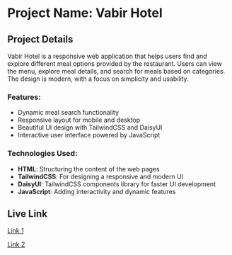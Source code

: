 # Project Name: Vabir Hotel

## Project Details

Vabir Hotel is a responsive web application that helps users find and explore different meal options provided by the restaurant. Users can view the menu, explore meal details, and search for meals based on categories. The design is modern, with a focus on simplicity and usability.

### Features:

- Dynamic meal search functionality
- Responsive layout for mobile and desktop
- Beautiful UI design with TailwindCSS and DaisyUI
- Interactive user interface powered by JavaScript

### Technologies Used:

- **HTML**: Structuring the content of the web pages
- **TailwindCSS**: For designing a responsive and modern UI
- **DaisyUI**: TailwindCSS components library for faster UI development
- **JavaScript**: Adding interactivity and dynamic features

## Live Link

[Link 1](https://doict-a2-restaurent.surge.sh/)

[Link 2](https://mahiuddinzilani.github.io/doict-A2-restaurent-api/)
